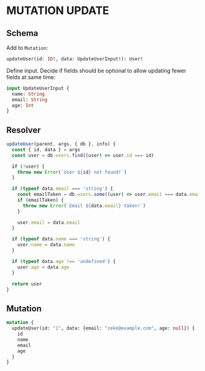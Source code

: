 # MUTATION UPDATE

## Schema

Add to `Mutation`:

```graphql
updateUser(id: ID!, data: UpdateUserInput!): User!
```

Define input. Decide if fields should be optional to allow updating fewer fields at same time:

```graphql
input UpdateUserInput {
  name: String
  email: String
  age: Int
}
```

## Resolver

```js
updateUser(parent, args, { db }, info) {
  const { id, data } = args
  const user = db.users.find((user) => user.id === id)

  if (!user) {
    throw new Error(`User ${id} not found!`)
  }

  if (typeof data.email === 'string') {
    const emailTaken = db.users.some((user) => user.email === data.email)
    if (emailTaken) {
      throw new Error(`Email ${data.email} taken!`)
    }

    user.email = data.email
  }

  if (typeof data.name === 'string') {
    user.name = data.name
  }

  if (typeof data.age !== 'undefined') {
    user.age = data.age
  }

  return user
}
```

## Mutation

```graphql
mutation {
  updateUser(id: "1", data: {email: "zeke@example.com", age: null}) {
    id
    name
    email
    age
  }
}
```
